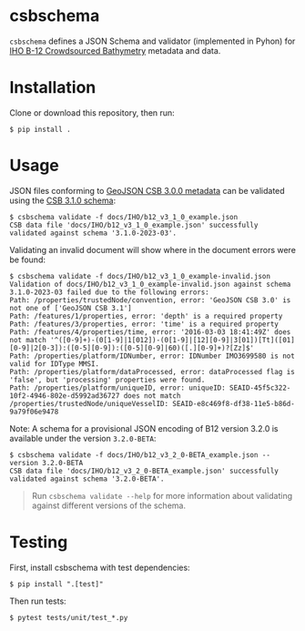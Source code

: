 # csbschema

`csbschema` defines a JSON Schema and validator (implemented in Pyhon) for 
[IHO B-12 Crowdsourced Bathymetry](https://iho.int/uploads/user/pubs/Drafts/CSB-Guidance_Document-Edition_3.0.pdf) 
metadata and data.

# Installation
Clone or download this repository, then run:
```shell
$ pip install .
```

# Usage
JSON files conforming to [GeoJSON CSB 3.0.0 metadata](docs/IHO/CSB-Guidance_Document-Edition_3.0.pdf) 
can be validated using the [CSB 3.1.0 schema](csbschema/data/CSB-schema-3_1_0-2023-03.json):
```shell
$ csbschema validate -f docs/IHO/b12_v3_1_0_example.json
CSB data file 'docs/IHO/b12_v3_1_0_example.json' successfully validated against schema '3.1.0-2023-03'.
```

Validating an invalid document will show where in the document errors were be found:
```shell
$ csbschema validate -f docs/IHO/b12_v3_1_0_example-invalid.json 
Validation of docs/IHO/b12_v3_1_0_example-invalid.json against schema 3.1.0-2023-03 failed due to the following errors: 
Path: /properties/trustedNode/convention, error: 'GeoJSON CSB 3.0' is not one of ['GeoJSON CSB 3.1']
Path: /features/1/properties, error: 'depth' is a required property
Path: /features/3/properties, error: 'time' is a required property
Path: /features/4/properties/time, error: '2016-03-03 18:41:49Z' does not match '^([0-9]+)-(0[1-9]|1[012])-(0[1-9]|[12][0-9]|3[01])[Tt]([01][0-9]|2[0-3]):([0-5][0-9]):([0-5][0-9]|60)([.][0-9]+)?[Zz]$'
Path: /properties/platform/IDNumber, error: IDNumber IMO3699580 is not valid for IDType MMSI.
Path: /properties/platform/dataProcessed, error: dataProcessed flag is 'false', but 'processing' properties were found.
Path: /properties/platform/uniqueID, error: uniqueID: SEAID-45f5c322-10f2-4946-802e-d5992ad36727 does not match /properties/trustedNode/uniqueVesselID: SEAID-e8c469f8-df38-11e5-b86d-9a79f06e9478
```

Note: A schema for a provisional JSON encoding of B12 version 3.2.0 is available under the version `3.2.0-BETA`:
```shell
$ csbschema validate -f docs/IHO/b12_v3_2_0-BETA_example.json --version 3.2.0-BETA
CSB data file 'docs/IHO/b12_v3_2_0-BETA_example.json' successfully validated against schema '3.2.0-BETA'.
```

> Run `csbschema validate --help` for more information about validating against different versions of the schema.

# Testing
First, install csbschema with test dependencies:
```shell
$ pip install ".[test]"
```

Then run tests:
```shell
$ pytest tests/unit/test_*.py
```
